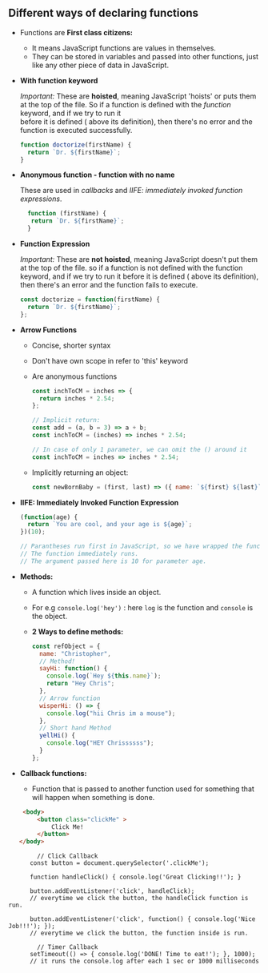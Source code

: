 ## Different ways of declaring functions

- Functions are **First class citizens:**

  - It means JavaScript functions are values in themselves. 
  - They can be stored in variables and passed into other functions, 
      just like any other piece of data in JavaScript. 

- **With function keyword**

  _Important:_ These are **hoisted**, meaning JavaScript 'hoists' or puts them at the top of the file. 
So if a function is defined with the _function_ keyword, and if we try to run it  
before it is defined ( above its definition), 
then there's no error and the function is executed successfully.

  ```javascript
  function doctorize(firstName) {
    return `Dr. ${firstName}`;
  }
  ```

- **Anonymous function - function with no name**

  These are used in _callbacks_ and _IIFE: immediately invoked function expressions_.

  ```javascript
    function (firstName) {
     return `Dr. ${firstName}`;
    }

  ```

- **Function Expression**

  _Important:_ These are **not hoisted**, meaning JavaScript doesn't put them at the top of the file. 
 so if a function is not defined with the function keyword, and if we try to run it  before it is defined ( above its definition), 
then there's an error and the function fails to execute.

  ```javascript
  const doctorize = function(firstName) {
    return `Dr. ${firstName}`;
  };
  ```

- **Arrow Functions**

  - Concise, shorter syntax

  - Don't have own scope in refer to 'this' keyword

  - Are anonymous functions

    ```javascript
    const inchToCM = inches => {
      return inches * 2.54;
    };

    // Implicit return: 
    const add = (a, b = 3) => a + b; 
    const inchToCM = (inches) => inches * 2.54;

    // In case of only 1 parameter, we can omit the () around it 
    const inchToCM = inches => inches * 2.54;
    ```

  - Implicitly returning an object:

    ```javascript
    const newBornBaby = (first, last) => ({ name: `${first} ${last}`, age: 0 });
    ```

- **IIFE: Immediately Invoked Function Expression**

  ```javascript
  (function(age) {
    return `You are cool, and your age is ${age}`;
  })(10);

  // Parantheses run first in JavaScript, so we have wrapped the function in ().
  // The function immediately runs.
  // The argument passed here is 10 for parameter age.
  ```

- **Methods:**

  - A function which lives inside an object.

  - For e.g `console.log('hey')` : here `log` is the function and `console` is the object.

  - **2 Ways to define methods:**

    ```javascript
    const refObject = {
      name: "Christopher",
      // Method!
      sayHi: function() {
        console.log(`Hey ${this.name}`);
        return "Hey Chris";
      },
      // Arrow function
      wisperHi: () => {
        console.log("hii Chris im a mouse");
      },
      // Short hand Method
      yellHi() {
        console.log("HEY Chrissssss");
      }
    };
    ```

- **Callback functions:**

  - Function that is passed to another function used for something that will happen when something is done.

```HTML
	<body>
        <button class="clickMe" >
	        Click Me!
        </button>
   </body>
```
```Javascript:
        // Click Callback 
      const button = document.querySelector('.clickMe');

      function handleClick() { console.log('Great Clicking!!'); }

      button.addEventListener('click', handleClick); 
      // everytime we click the button, the handleClick function is run.

      button.addEventListener('click', function() { console.log('Nice Job!!!'); }); 
      // everytime we click the button, the function inside is run.

        // Timer Callback 
      setTimeout(() => { console.log('DONE! Time to eat!'); }, 1000); 
      // it runs the console.log after each 1 sec or 1000 milliseconds
```
